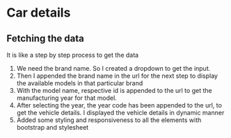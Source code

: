 # Car details

## Fetching the data

It is like a step by step process to get the data

1. We need the brand name. So I created a dropdown to get the input.
2. Then I appended the brand name in the url for the next step to display the available models in that particular brand
3. With the model name, respective id is appended to the url to get the manufacturing year for that model.
4. After selecting the year, the year code has been appended to the url, to get the vehicle details. I displayed the vehicle details in dynamic manner
5. Added some styling and responsiveness to all the elements with bootstrap and stylesheet
